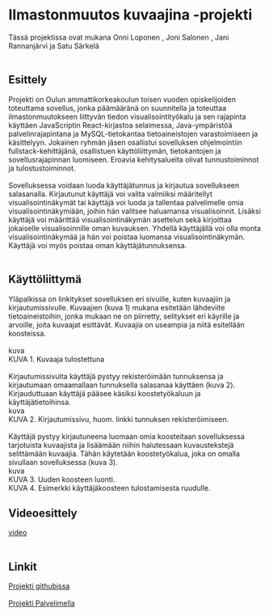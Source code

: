 # Ilmastonmuutos kuvaajina -projekti 
Tässä projektissa ovat mukana Onni Loponen , Joni Salonen , Jani Rannanjärvi ja Satu Särkelä
<br><br>
## Esittely
Projekti on Oulun ammattikorkeakoulun toisen vuoden opiskelijoiden toteuttama sovellus, jonka päämääränä on suunnitella ja toteuttaa ilmastonmuutokseen liittyvän tiedon visualisointityökalu ja sen rajapinta käyttäen JavaScriptin React-kirjastoa selaimessa, Java-ympäristöä palvelinrajapintana ja MySQL-tietokantaa tietoaineistojen varastoimiseen ja käsittelyyn.  Jokainen ryhmän jäsen osallistui sovelluksen ohjelmointiin fullstack-kehittäjänä, osallistuen käyttöliittymän, tietokantojen ja sovellusrajapinnan luomiseen. Eroavia kehitysalueita olivat tunnustoiminnot ja tulostustoiminnot.
<br><br>
Sovelluksessa voidaan luoda käyttäjätunnus ja kirjautua sovellukseen salasanalla. Kirjautunut käyttäjä voi valita valmiiksi määritellyt visualisointinäkymät tai käyttäjä voi luoda ja tallentaa palvelimelle omia visualisointinäkymiään, joihin hän valitsee haluamansa visualisoinnit.  Lisäksi käyttäjä voi määrittää visualisointinäkymän asettelun sekä kirjoittaa jokaiselle visualisoinnille oman kuvauksen. Yhdellä käyttäjällä voi olla monta visualisointinäkymää ja hän voi poistaa luomansa visualisointinäkymän. Käyttäjä voi myös poistaa oman käyttäjätunnuksensa.
<br><br>
## Käyttöliittymä
Yläpalkissa on linkitykset sovelluksen eri sivuille, kuten kuvaajiin ja kirjautumissivulle. Kuvaajien (kuva 1) mukana esitetään lähdeviite tietoaineistoihin, jonka mukaan ne on piirretty, selitykset eri käyrille ja arvoille, joita kuvaajat esittävät. Kuvaajia on useampia ja niitä esitellään koosteissa.  
<br>
kuva
<br>
KUVA 1. Kuvaaja tulostettuna
<br><br>
Kirjautumissivulta käyttäjä pystyy rekisteröimään tunnuksensa ja kirjautumaan omaamallaan tunnuksella salasanaa käyttäen (kuva 2). Kirjauduttuaan käyttäjä pääsee käsiksi koostetyökaluun ja käyttäjätietoihinsa. 
<br>
kuva
<br>
KUVA 2. Kirjautumissivu, huom. linkki tunnuksen rekisteröimiseen. 
<br><br>
Käyttäjä pystyy kirjautuneena luomaan omia koosteitaan sovelluksessa tarjotuista kuvaajista ja lisäämään niihin halutessaan kuvaustekstejä selittämään kuvaajia. Tähän käytetään koostetyökalua, joka on omalla sivullaan sovelluksessa (kuva 3). 
<br>
kuva
<br>
KUVA 3. Uuden koosteen luonti.
<br>
KUVA 4. Esimerkki käyttäjäkoosteen tulostamisesta ruudulle. 
<br>
## Videoesittely
[video](https://youtu.be/G3R4iHhyV64)
<br><br>
## Linkit
[Projekti githubissa](https://github.com/Ryhma19Syksy2022/Ilmastonmuutos)
<br><br>
[Projekti Palvelimella](https://ryhma19ilmastonmuutos.ew.r.appspot.com)
